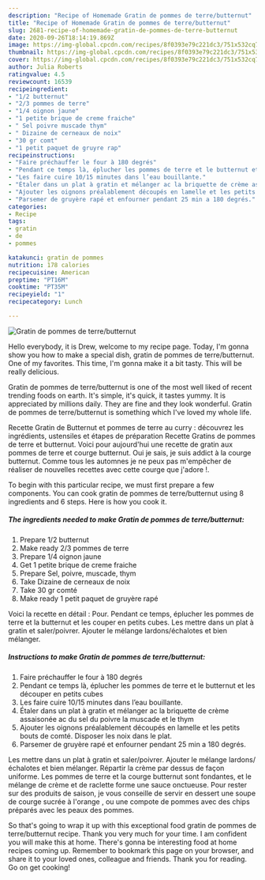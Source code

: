 ```yaml
---
description: "Recipe of Homemade Gratin de pommes de terre/butternut"
title: "Recipe of Homemade Gratin de pommes de terre/butternut"
slug: 2681-recipe-of-homemade-gratin-de-pommes-de-terre-butternut
date: 2020-09-26T18:14:19.869Z
image: https://img-global.cpcdn.com/recipes/8f0393e79c221dc3/751x532cq70/gratin-de-pommes-de-terrebutternut-photo-principale-de-la-recette.jpg
thumbnail: https://img-global.cpcdn.com/recipes/8f0393e79c221dc3/751x532cq70/gratin-de-pommes-de-terrebutternut-photo-principale-de-la-recette.jpg
cover: https://img-global.cpcdn.com/recipes/8f0393e79c221dc3/751x532cq70/gratin-de-pommes-de-terrebutternut-photo-principale-de-la-recette.jpg
author: Julia Roberts
ratingvalue: 4.5
reviewcount: 16539
recipeingredient:
- "1/2 butternut"
- "2/3 pommes de terre"
- "1/4 oignon jaune"
- "1 petite brique de creme fraiche"
- " Sel poivre muscade thym"
- " Dizaine de cerneaux de noix"
- "30 gr comt"
- "1 petit paquet de gruyre rap"
recipeinstructions:
- "Faire préchauffer le four à 180 degrés"
- "Pendant ce temps là, éplucher les pommes de terre et le butternut et les découper en petits cubes"
- "Les faire cuire 10/15 minutes dans l’eau bouillante."
- "Étaler dans un plat à gratin et mélanger ac la briquette de crème assaisonée ac du sel du poivre la muscade et le thym"
- "Ajouter les oignons préalablement découpés en lamelle et les petits bouts de comté. Disposer les noix dans le plat."
- "Parsemer de gruyère rapé et enfourner pendant 25 min a 180 degrés."
categories:
- Recipe
tags:
- gratin
- de
- pommes

katakunci: gratin de pommes 
nutrition: 178 calories
recipecuisine: American
preptime: "PT16M"
cooktime: "PT35M"
recipeyield: "1"
recipecategory: Lunch

---
```



![Gratin de pommes de terre/butternut](https://img-global.cpcdn.com/recipes/8f0393e79c221dc3/751x532cq70/gratin-de-pommes-de-terrebutternut-photo-principale-de-la-recette.jpg)

Hello everybody, it is Drew, welcome to my recipe page. Today, I'm gonna show you how to make a special dish, gratin de pommes de terre/butternut. One of my favorites. This time, I'm gonna make it a bit tasty. This will be really delicious.

Gratin de pommes de terre/butternut is one of the most well liked of recent trending foods on earth. It's simple, it's quick, it tastes yummy. It is appreciated by millions daily. They are fine and they look wonderful. Gratin de pommes de terre/butternut is something which I've loved my whole life.

Recette Gratin de Butternut et pommes de terre au curry : découvrez les ingrédients, ustensiles et étapes de préparation Recette Gratins de pommes de terre et butternut. Voici pour aujourd&#39;hui une recette de gratin aux pommes de terre et courge butternut. Oui je sais, je suis addict à la courge butternut. Comme tous les automnes je ne peux pas m&#39;empêcher de réaliser de nouvelles recettes avec cette courge que j&#39;adore !.


To begin with this particular recipe, we must first prepare a few components. You can cook gratin de pommes de terre/butternut using 8 ingredients and 6 steps. Here is how you cook it.

<!--inarticleads1-->

##### The ingredients needed to make Gratin de pommes de terre/butternut:

1. Prepare 1/2 butternut
1. Make ready 2/3 pommes de terre
1. Prepare 1/4 oignon jaune
1. Get 1 petite brique de creme fraiche
1. Prepare  Sel, poivre, muscade, thym
1. Take  Dizaine de cerneaux de noix
1. Take 30 gr comté
1. Make ready 1 petit paquet de gruyère rapé


Voici la recette en détail : Pour. Pendant ce temps, éplucher les pommes de terre et la butternut et les couper en petits cubes. Les mettre dans un plat à gratin et saler/poivrer. Ajouter le mélange lardons/échalotes et bien mélanger. 

<!--inarticleads2-->

##### Instructions to make Gratin de pommes de terre/butternut:

1. Faire préchauffer le four à 180 degrés
1. Pendant ce temps là, éplucher les pommes de terre et le butternut et les découper en petits cubes
1. Les faire cuire 10/15 minutes dans l’eau bouillante.
1. Étaler dans un plat à gratin et mélanger ac la briquette de crème assaisonée ac du sel du poivre la muscade et le thym
1. Ajouter les oignons préalablement découpés en lamelle et les petits bouts de comté. Disposer les noix dans le plat.
1. Parsemer de gruyère rapé et enfourner pendant 25 min a 180 degrés.


Les mettre dans un plat à gratin et saler/poivrer. Ajouter le mélange lardons/échalotes et bien mélanger. Répartir la crème par dessus de façon uniforme. Les pommes de terre et la courge butternut sont fondantes, et le mélange de crème et de raclette forme une sauce onctueuse. Pour rester sur des produits de saison, je vous conseille de servir en dessert une soupe de courge sucrée à l&#39;orange , ou une compote de pommes avec des chips préparés avec les peaux des pommes. 

So that's going to wrap it up with this exceptional food gratin de pommes de terre/butternut recipe. Thank you very much for your time. I am confident you will make this at home. There's gonna be interesting food at home recipes coming up. Remember to bookmark this page on your browser, and share it to your loved ones, colleague and friends. Thank you for reading. Go on get cooking!

